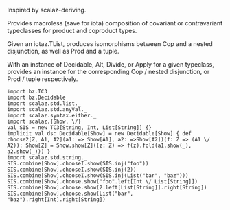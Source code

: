 Inspired by scalaz-deriving.

Provides macroless (save for iota) composition of covariant or contravariant
typeclasses for product and coproduct types.

Given an iotaz.TList, produces isomorphisms between Cop and a nested disjunction,
as well as Prod and a tuple.

With an instance of Decidable, Alt, Divide, or Apply for a given typeclass,
provides an instance for the corresponding Cop / nested disjunction, or Prod / tuple
respectively.

```tut
import bz.TC3
import bz.Decidable
import scalaz.std.list._
import scalaz.std.anyVal._
import scalaz.syntax.either._
import scalaz.{Show, \/}
val SIS = new TC3[String, Int, List[String]] {}
implicit val ds: Decidable[Show] = new Decidable[Show] { def choose2[Z, A1, A2](a1: => Show[A1], a2: =>Show[A2])(f: Z => (A1 \/ A2)): Show[Z] = Show.show[Z]((z: Z) => f(z).fold(a1.show(_), a2.show(_))) }
import scalaz.std.string._
SIS.combine[Show].chooseI.show(SIS.inj("foo"))
SIS.combine[Show].chooseI.show(SIS.inj(2))
SIS.combine[Show].chooseI.show(SIS.inj(List("bar", "baz")))
SIS.combine[Show].choose.show("foo".left[Int \/ List[String]])
SIS.combine[Show].choose.show(2.left[List[String]].right[String])
SIS.combine[Show].choose.show(List("bar", "baz").right[Int].right[String])
```
